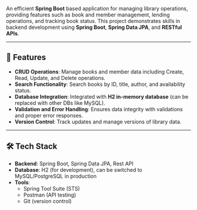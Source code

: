An efficient **Spring Boot** based application for managing library operations, providing features such as book and member management, lending operations, and tracking book status. This project demonstrates skills in backend development using **Spring Boot**, **Spring Data JPA**, and **RESTful APIs**.

---
## 📜 **Features**
- **CRUD Operations**: Manage books and member data including Create, Read, Update, and Delete operations.
- **Search Functionality**: Search books by ID, title, author, and availability status.
- **Database Integration**: Integrated with **H2 in-memory database** (can be replaced with other DBs like MySQL).
- **Validation and Error Handling**: Ensures data integrity with validations and proper error responses.
- **Version Control**: Track updates and manage versions of library data.

---
## 🛠️ **Tech Stack**
- **Backend**: Spring Boot, Spring Data JPA, Rest API
- **Database**: H2 (for development), can be switched to MySQL/PostgreSQL in production
- **Tools**: 
  - Spring Tool Suite (STS)
  - Postman (API testing)
  - Git (version control)
